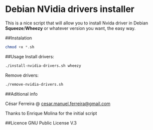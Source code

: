 Debian NVidia drivers installer
===============================

This is a nice script that will allow you to install Nvida driver in 
Debian __Squeeze__/__Wheezy__ or whatever version you want, the easy way.

##Instalation
```php
chmod +x *.sh
```

##Usage
Install drivers:

```bash
./install-nvidia-drivers.sh wheezy
```

Remove drivers:

```bash
./remove-nvidia-drivers.sh
```
	
	
##Aditional info

César Ferreira @ cesar.manuel.ferreira@gmail.com

Thanks to Enrique Molina for the initial script

##Licence
GNU Public License V.3


